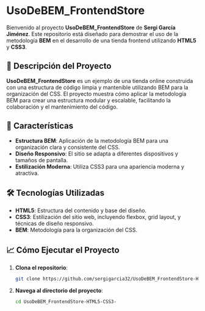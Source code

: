 # UsoDeBEM_FrontendStore

Bienvenido al proyecto **UsoDeBEM_FrontendStore** de **Sergi García Jiménez**. Este repositorio está diseñado para demostrar el uso de la metodología **BEM** en el desarrollo de una tienda frontend utilizando **HTML5** y **CSS3**.

## 📂 Descripción del Proyecto

**UsoDeBEM_FrontendStore** es un ejemplo de una tienda online construida con una estructura de código limpia y mantenible utilizando BEM para la organización del CSS. El proyecto muestra cómo aplicar la metodología BEM para crear una estructura modular y escalable, facilitando la colaboración y el mantenimiento del código.

## 🚀 Características

- **Estructura BEM**: Aplicación de la metodología BEM para una organización clara y consistente del CSS.
- **Diseño Responsivo**: El sitio se adapta a diferentes dispositivos y tamaños de pantalla.
- **Estilización Moderna**: Utiliza CSS3 para una apariencia moderna y atractiva.

## 🛠️ Tecnologías Utilizadas

- **HTML5**: Estructura del contenido y base del diseño.
- **CSS3**: Estilización del sitio web, incluyendo flexbox, grid layout, y técnicas de diseño responsivo.
- **BEM**: Metodología para la organización del CSS.

## 📈 Cómo Ejecutar el Proyecto

1. **Clona el repositorio**:
    ```bash
    git clone https://github.com/sergigarcia32/UsoDeBEM_FrontendStore-HTML5-CSS3-.git
    ```
2. **Navega al directorio del proyecto**:
    ```bash
    cd UsoDeBEM_FrontendStore-HTML5-CSS3-
    ```
